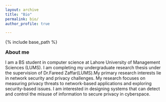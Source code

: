 ```yaml
---
layout: archive
title: "Bio"
permalink: bio/
author_profile: true

---
```


<style type='text/css'>
h2, h3, h4, h5, h6 {margin: 0;}
.br {display: block; margin-bottom: 0em; margin: 0;} 
</style>

{% include base_path %}

### About me
I am a BS student in computer science at Lahore University of Management Sciences (LUMS). I am completing my undergraduate research thesis under the supervision of Dr.Fareed Zaffar(LUMS).My primary research interests lie in network security and privacy challenges. My research focuses on measuring privacy threats to network-based applications and exploring security-based issues. I am interested in designing systems that can detect and control the misuse of information to secure privacy in cyberspace. 
<br/>

